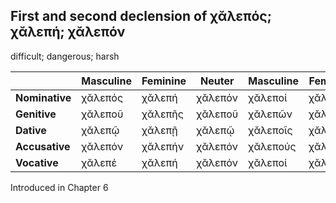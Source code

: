 ## First and second declension of χᾰλεπός; χᾰλεπή; χᾰλεπόν

difficult; dangerous; harsh

|                | Masculine | Feminine | Neuter  | Masculine | Feminine | Neuter   |
|----------------|-----------|----------|---------|-----------|----------|----------|
| **Nominative** | χᾰλεπός   | χᾰλεπή   | χᾰλεπόν | χᾰλεποί   | χᾰλεπαί  | χᾰλεπᾰ́   |
| **Genitive**   | χᾰλεποῦ   | χᾰλεπῆς  | χᾰλεποῦ | χᾰλεπῶν   | χᾰλεπῶν  | χᾰλεπῶν  |
| **Dative**     | χᾰλεπῷ    | χᾰλεπῇ   | χᾰλεπῷ  | χᾰλεποῖς  | χᾰλεπαῖς | χᾰλεποῖς |
| **Accusative** | χᾰλεπόν   | χᾰλεπήν  | χᾰλεπόν | χᾰλεπούς  | χᾰλεπᾱ́ς  | χᾰλεπᾰ́   |
| **Vocative**   | χᾰλεπέ    | χᾰλεπή   | χᾰλεπόν | χᾰλεποί   | χᾰλεπαί  | χᾰλεπᾰ́   |


Introduced in Chapter 6

